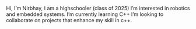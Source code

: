 Hi, I’m Nirbhay, I am a highschooler (class of 2025)
I’m interested in robotics and embedded systems.
I’m currently learning C++
I’m looking to collaborate on projects that enhance my skill in c++.

<!---
R2D2-STACK/R2D2-STACK is a ✨ special ✨ repository because its `README.md` (this file) appears on your GitHub profile.
You can click the Preview link to take a look at your changes.
--->
